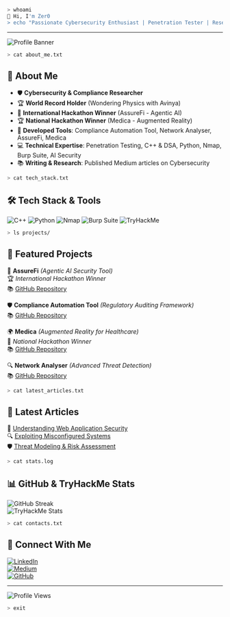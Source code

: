 ```sh
> whoami
👋 Hi, I'm Zer0
> echo "Passionate Cybersecurity Enthusiast | Penetration Tester | Researcher"
```

---

![Profile Banner](A_digital_banner_image_displays_the_name_and_profe.png)

```sh
> cat about_me.txt
```

## 🚀 About Me
- 🛡 **Cybersecurity & Compliance Researcher**
- 🏆 **World Record Holder** (Wondering Physics with Avinya)
- 🏅 **International Hackathon Winner** (AssureFi - Agentic AI)
- 🏆 **National Hackathon Winner** (Medica - Augmented Reality)
- 🔬 **Developed Tools**: Compliance Automation Tool, Network Analyser, AssureFi, Medica
- 💻 **Technical Expertise**: Penetration Testing, C++ & DSA, Python, Nmap, Burp Suite, AI Security
- 📚 **Writing & Research**: Published Medium articles on Cybersecurity

```sh
> cat tech_stack.txt
```

## 🛠 Tech Stack & Tools
![C++](https://img.shields.io/badge/C%2B%2B-00599C?style=flat-square&logo=c%2B%2B&logoColor=white)
![Python](https://img.shields.io/badge/Python-3776AB?style=flat-square&logo=python&logoColor=white)
![Nmap](https://img.shields.io/badge/Nmap-009639?style=flat-square&logo=nmap&logoColor=white)
![Burp Suite](https://img.shields.io/badge/Burp_Suite-FF7139?style=flat-square&logo=burp-suite&logoColor=white)
![TryHackMe](https://img.shields.io/badge/TryHackMe-000000?style=flat-square&logo=tryhackme&logoColor=white)

```sh
> ls projects/
```

## 📌 Featured Projects
🚀 **AssureFi** *(Agentic AI Security Tool)*  
🏆 *International Hackathon Winner*  
📚 [GitHub Repository](#)

🛡 **Compliance Automation Tool** *(Regulatory Auditing Framework)*  
📚 [GitHub Repository](#)

🌍 **Medica** *(Augmented Reality for Healthcare)*  
🏅 *National Hackathon Winner*  
📚 [GitHub Repository](#)

🔍 **Network Analyser** *(Advanced Threat Detection)*  
📚 [GitHub Repository](#)

```sh
> cat latest_articles.txt
```

## 🐜 Latest Articles
🌟 [Understanding Web Application Security](#)  
🔍 [Exploiting Misconfigured Systems](#)  
🛡 [Threat Modeling & Risk Assessment](#)  

```sh
> cat stats.log
```

## 📊 GitHub & TryHackMe Stats
![GitHub Streak](https://github-readme-streak-stats.herokuapp.com/?user=zer0&theme=dark&hide_border=true)  
![TryHackMe Stats](https://tryhackme-badges.s3.amazonaws.com/2252732.png)

```sh
> cat contacts.txt
```

## 🔗 Connect With Me
[![LinkedIn](https://img.shields.io/badge/LinkedIn-0A66C2?style=flat-square&logo=linkedin&logoColor=white)](https://linkedin.com/in/your-profile)  
[![Medium](https://img.shields.io/badge/Medium-12100E?style=flat-square&logo=medium&logoColor=white)](https://medium.com/@your-profile)  
[![GitHub](https://img.shields.io/badge/GitHub-181717?style=flat-square&logo=github&logoColor=white)](https://github.com/zer0)  

---

![Profile Views](https://komarev.com/ghpvc/?username=zer0&label=Profile%20Views&color=0e75b6&style=flat)

```sh
> exit
```

